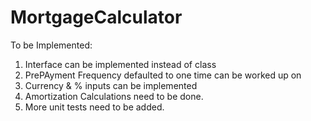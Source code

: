 # MortgageCalculator

To be Implemented:

1. Interface can be implemented instead of class
2. PrePAyment Frequency defaulted to one time can be worked up on
3. Currency & % inputs can be implemented
4. Amortization Calculations need to be done.
5. More unit tests need to be added.
